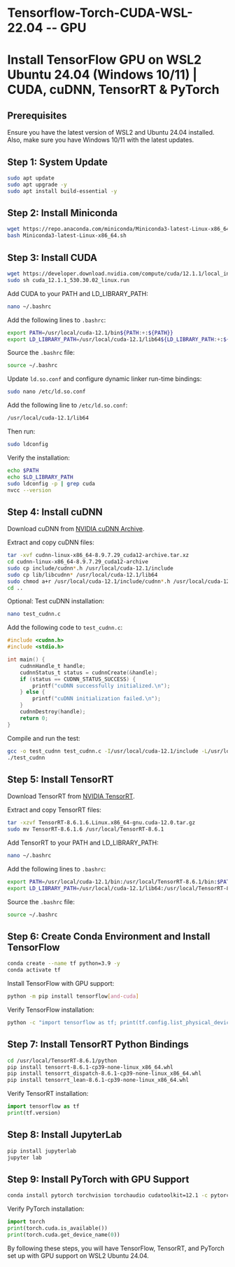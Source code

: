# Tensorflow-Torch-CUDA-WSL-22.04 -- GPU
# Install TensorFlow GPU on WSL2 Ubuntu 24.04 (Windows 10/11) | CUDA, cuDNN, TensorRT & PyTorch

## Prerequisites
Ensure you have the latest version of WSL2 and Ubuntu 24.04 installed. Also, make sure you have Windows 10/11 with the latest updates.

## Step 1: System Update
```bash
sudo apt update
sudo apt upgrade -y
sudo apt install build-essential -y
```

## Step 2: Install Miniconda
```bash
wget https://repo.anaconda.com/miniconda/Miniconda3-latest-Linux-x86_64.sh
bash Miniconda3-latest-Linux-x86_64.sh
```

## Step 3: Install CUDA
```bash
wget https://developer.download.nvidia.com/compute/cuda/12.1.1/local_installers/cuda_12.1.1_530.30.02_linux.run
sudo sh cuda_12.1.1_530.30.02_linux.run
```

Add CUDA to your PATH and LD_LIBRARY_PATH:
```bash
nano ~/.bashrc
```
Add the following lines to `.bashrc`:
```bash
export PATH=/usr/local/cuda-12.1/bin${PATH:+:${PATH}}
export LD_LIBRARY_PATH=/usr/local/cuda-12.1/lib64${LD_LIBRARY_PATH:+:${LD_LIBRARY_PATH}}
```
Source the `.bashrc` file:
```bash
source ~/.bashrc
```

Update `ld.so.conf` and configure dynamic linker run-time bindings:
```bash
sudo nano /etc/ld.so.conf
```
Add the following line to `/etc/ld.so.conf`:
```bash
/usr/local/cuda-12.1/lib64
```
Then run:
```bash
sudo ldconfig
```

Verify the installation:
```bash
echo $PATH
echo $LD_LIBRARY_PATH
sudo ldconfig -p | grep cuda
nvcc --version
```

## Step 4: Install cuDNN
Download cuDNN from [NVIDIA cuDNN Archive](https://developer.nvidia.com/rdp/cudnn-archive).

Extract and copy cuDNN files:
```bash
tar -xvf cudnn-linux-x86_64-8.9.7.29_cuda12-archive.tar.xz
cd cudnn-linux-x86_64-8.9.7.29_cuda12-archive
sudo cp include/cudnn*.h /usr/local/cuda-12.1/include
sudo cp lib/libcudnn* /usr/local/cuda-12.1/lib64
sudo chmod a+r /usr/local/cuda-12.1/include/cudnn*.h /usr/local/cuda-12.1/lib64/libcudnn*
cd ..
```

Optional: Test cuDNN installation:
```bash
nano test_cudnn.c
```
Add the following code to `test_cudnn.c`:
```c
#include <cudnn.h>
#include <stdio.h>

int main() {
    cudnnHandle_t handle;
    cudnnStatus_t status = cudnnCreate(&handle);
    if (status == CUDNN_STATUS_SUCCESS) {
        printf("cuDNN successfully initialized.\n");
    } else {
        printf("cuDNN initialization failed.\n");
    }
    cudnnDestroy(handle);
    return 0;
}
```
Compile and run the test:
```bash
gcc -o test_cudnn test_cudnn.c -I/usr/local/cuda-12.1/include -L/usr/local/cuda-12.1/lib64 -lcudnn
./test_cudnn
```

## Step 5: Install TensorRT
Download TensorRT from [NVIDIA TensorRT](https://developer.nvidia.com/tensorrt/download).

Extract and copy TensorRT files:
```bash
tar -xzvf TensorRT-8.6.1.6.Linux.x86_64-gnu.cuda-12.0.tar.gz
sudo mv TensorRT-8.6.1.6 /usr/local/TensorRT-8.6.1
```

Add TensorRT to your PATH and LD_LIBRARY_PATH:
```bash
nano ~/.bashrc
```
Add the following lines to `.bashrc`:
```bash
export PATH=/usr/local/cuda-12.1/bin:/usr/local/TensorRT-8.6.1/bin:$PATH
export LD_LIBRARY_PATH=/usr/local/cuda-12.1/lib64:/usr/local/TensorRT-8.6.1/lib:$LD_LIBRARY_PATH
```
Source the `.bashrc` file:
```bash
source ~/.bashrc
```

## Step 6: Create Conda Environment and Install TensorFlow
```bash
conda create --name tf python=3.9 -y
conda activate tf
```

Install TensorFlow with GPU support:
```bash
python -m pip install tensorflow[and-cuda]
```

Verify TensorFlow installation:
```bash
python -c "import tensorflow as tf; print(tf.config.list_physical_devices('GPU'))"
```

## Step 7: Install TensorRT Python Bindings
```bash
cd /usr/local/TensorRT-8.6.1/python
pip install tensorrt-8.6.1-cp39-none-linux_x86_64.whl
pip install tensorrt_dispatch-8.6.1-cp39-none-linux_x86_64.whl
pip install tensorrt_lean-8.6.1-cp39-none-linux_x86_64.whl
```

Verify TensorRT installation:
```python
import tensorflow as tf
print(tf.version)
```

## Step 8: Install JupyterLab
```bash
pip install jupyterlab
jupyter lab
```

## Step 9: Install PyTorch with GPU Support
```bash
conda install pytorch torchvision torchaudio cudatoolkit=12.1 -c pytorch -y
```

Verify PyTorch installation:
```python
import torch
print(torch.cuda.is_available())
print(torch.cuda.get_device_name(0))
```

By following these steps, you will have TensorFlow, TensorRT, and PyTorch set up with GPU support on WSL2 Ubuntu 24.04.
